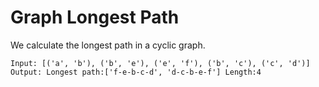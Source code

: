 # Graph Longest Path

We calculate the longest path in a cyclic graph. 
```
Input: [('a', 'b'), ('b', 'e'), ('e', 'f'), ('b', 'c'), ('c', 'd')]
Output: Longest path:['f-e-b-c-d', 'd-c-b-e-f'] Length:4
```